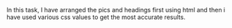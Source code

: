 In this task, I have arranged the pics and headings first using html and then i have used various css values to get the most accurate results.
